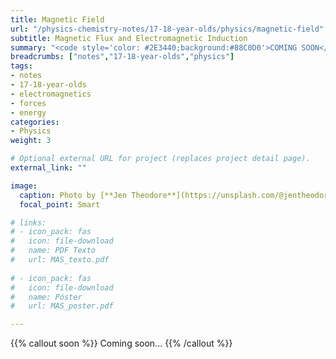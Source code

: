 ```yaml
---
title: Magnetic Field
url: "/physics-chemistry-notes/17-18-year-olds/physics/magnetic-field"
subtitle: Magnetic Flux and Electromagnetic Induction
summary: "<code style='color: #2E3440;background:#88C0D0'>COMING SOON</code> <br> Magnetic Field. Magnetic Flux. Electromagnetic Induction."
breadcrumbs: ["notes","17-18-year-olds","physics"]
tags:
- notes
- 17-18-year-olds
- electromagnetics
- forces
- energy
categories:
- Physics
weight: 3

# Optional external URL for project (replaces project detail page).
external_link: ""

image:
  caption: Photo by [**Jen Theodore**](https://unsplash.com/@jentheodore) on [Unsplash](https://unsplash.com)
  focal_point: Smart

# links:
# - icon_pack: fas
#   icon: file-download
#   name: PDF Texto
#   url: MAS_texto.pdf
  
# - icon_pack: fas
#   icon: file-download
#   name: Póster
#   url: MAS_poster.pdf

---
```


{{% callout soon %}}
Coming soon...
{{% /callout %}}
